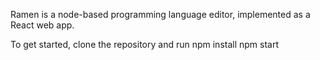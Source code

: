 Ramen is a node-based programming language editor, implemented as a React web app.

To get started, clone the repository and run
    npm install
    npm start

